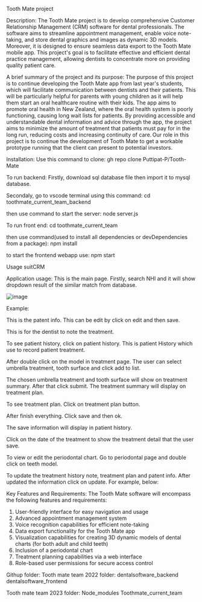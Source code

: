 
Tooth Mate project

Description:
The Tooth Mate project is to develop comprehensive Customer Relationship Management (CRM) software for dental professionals. The software aims to streamline appointment management, enable voice note-taking, and store dental graphics and images as dynamic 3D models. Moreover, it is designed to ensure seamless data export to the Tooth Mate mobile app. This project's goal is to facilitate effective and efficient dental practice management, allowing dentists to concentrate more on providing quality patient care.

A brief summary of the project and its purpose:
The purpose of this project is to continue developing the Tooth Mate app from last year's students, which will facilitate communication between dentists and their patients. This will be particularly helpful for parents with young children as it will help them start an oral healthcare routine with their kids. The app aims to promote oral health in New Zealand, where the oral health system is poorly functioning, causing long wait lists for patients. By providing accessible and understandable dental information and advice through the app, the project aims to minimize the amount of treatment that patients must pay for in the long run, reducing costs and increasing continuity of care. Our role in this project is to continue the development of Tooth Mate to get a workable prototype running that the client can present to potential investors.

Installation:
Use this command to clone:
gh repo clone Puttipat-P/Tooth-Mate

To run backend:
Firstly, download sql database file then import it to mysql database.

Secondaly, go to vscode terminal using this command:
cd toothmate_current_team_backend

then use command to start the server:
node server.js

To run front end:
cd toothmate_current_team

then use command(used to install all dependencies or devDependencies from a package):
npm install

to start the frontend webapp use:
npm start

Usage
suitCRM


Application usage:
This is the main page. Firstly, search NHI and it will show dropdown result of the similar match from database.

 ![image](https://github.com/Puttipat-P/Tooth-Mate/assets/83695784/a33482e7-44b0-4c63-b7e2-8032122eb785)

Example:
 

This is the patent info. This can be edit by click on edit and then save.
 







This is for the dentist to note the treatment.
 

 
To see patient history, click on patient history. This is patient History which use to record patient treatment.

 


After double click on the model in treatment page. The user can select umbrella treatment, tooth surface and click add to list.
 

The chosen umbrella treatment and tooth surface will show on treatment summary. After that click submit. The treatment summary will display on treatment plan.

 


To see treatment plan. Click on treatment plan button.
 

After finish everything. Click save and then ok.
 
The save information will display in patient history.
 
Click on the date of the treatment to show the treatment detail that the user save.
 


To view or edit the periodontal chart. Go to periodontal page and double click on teeth model.
 

To update the treatment history note, treatment plan and patent info. After updated the information click on update. For example, below:

 
 

 

 

Key Features and Requirements: 
The Tooth Mate software will encompass the following features and requirements: 
1.	User-friendly interface for easy navigation and usage 
2.	Advanced appointment management system 
3.	Voice recognition capabilities for efficient note-taking 
4.	Data export functionality for the Tooth Mate app 
5.	Visualization capabilities for creating 3D dynamic models of dental charts (for both adult and child teeth) 
6.	Inclusion of a periodontal chart 
7.	Treatment planning capabilities via a web interface 
8.	Role-based user permissions for secure access control 

Githup folder:
Tooth mate team 2022 folder:
dentalsoftware_backend
dentalsoftware_frontend

Tooth mate team 2023 folder:
Node_modules
Toothmate_current_team

